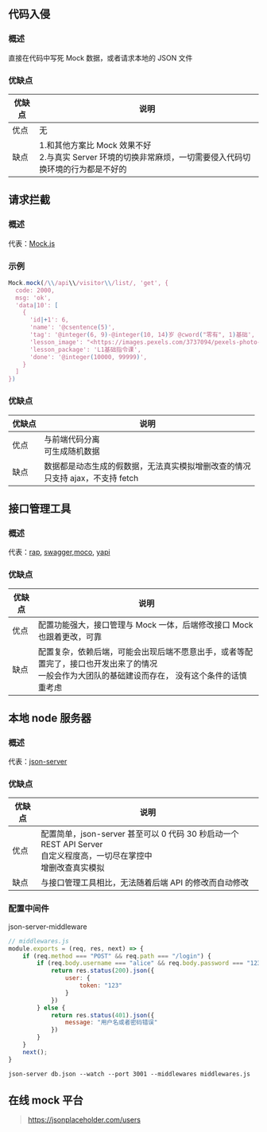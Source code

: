 ## 代码入侵

### 概述

直接在代码中写死 Mock 数据，或者请求本地的 JSON 文件

### 优缺点

| 优缺点 | 说明                                                         |
| ------ | ------------------------------------------------------------ |
| 优点   | 无                                                           |
| 缺点   | 1.和其他方案比 Mock 效果不好<br />2.与真实 Server 环境的切换非常麻烦，一切需要侵入代码切换环境的行为都是不好的 |



## 请求拦截

### 概述

代表：[Mock.js](http://mockjs.com/)

### 示例

```js
Mock.mock(/\\/api\\/visitor\\/list/, 'get', {
  code: 2000,
  msg: 'ok',
  'data|10': [
    {
      'id|+1': 6,
      'name': '@csentence(5)',
      'tag': '@integer(6, 9)-@integer(10, 14)岁 @cword("零有", 1)基础',
      'lesson_image': "<https://images.pexels.com/3737094/pexels-photo-3737094.jpeg>",
      'lesson_package': 'L1基础指令课',
      'done': '@integer(10000, 99999)',
    }
  ]
})
```

### 优缺点

| 优缺点 | 说明                                                         |
| ------ | ------------------------------------------------------------ |
| 优点   | 与前端代码分离<br />可生成随机数据                           |
| 缺点   | 数据都是动态生成的假数据，无法真实模拟增删改查的情况<br />只支持 ajax，不支持 fetch |



## 接口管理工具

### 概述

代表：[rap](https://github.com/thx/RAP), [swagger](https://swagger.io/),[moco](https://github.com/dreamhead/moco), [yapi](https://github.com/YMFE/yapi)

### 优缺点

| 优缺点 | 说明                                                         |
| ------ | ------------------------------------------------------------ |
| 优点   | 配置功能强大，接口管理与 Mock 一体，后端修改接口 Mock 也跟着更改，可靠 |
| 缺点   | 配置复杂，依赖后端，可能会出现后端不愿意出手，或者等配置完了，接口也开发出来了的情况<br />一般会作为大团队的基础建设而存在， 没有这个条件的话慎重考虑 |



## 本地 node 服务器

### 概述

代表：[json-server](https://github.com/typicode/json-server)

### 优缺点

| 优缺点 | 说明                                                         |
| ------ | ------------------------------------------------------------ |
| 优点   | 配置简单，json-server 甚至可以 0 代码 30 秒启动一个 REST API Server<br />自定义程度高，一切尽在掌控中<br />增删改查真实模拟 |
| 缺点   | 与接口管理工具相比，无法随着后端 API 的修改而自动修改        |

### 配置中间件

json-server-middleware

```js
// middlewares.js
module.exports = (req, res, next) => {
    if (req.method === "POST" && req.path === "/login") {
        if (req.body.username === "alice" && req.body.password === "123456") {
            return res.status(200).json({
                user: {
                    token: "123"
                }
            })
        } else {
            return res.status(401).json({
                message: "用户名或者密码错误"
            })
        }
    }
    next();
}
```

```shell
json-server db.json --watch --port 3001 --middlewares middlewares.js
```



## 在线 mock 平台

> https://jsonplaceholder.com/users